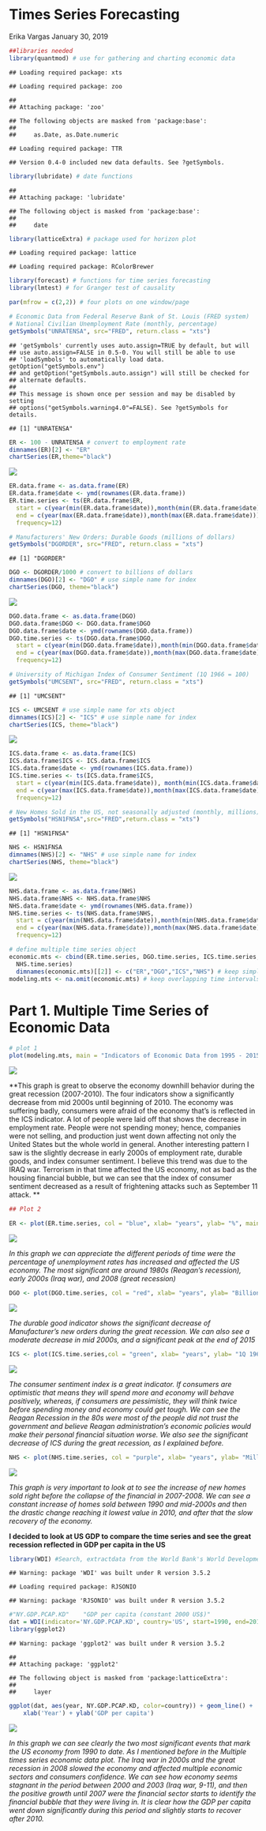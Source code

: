 Times Series Forecasting
================
Erika Vargas
January 30, 2019

``` r
##libraries needed
library(quantmod) # use for gathering and charting economic data
```

    ## Loading required package: xts

    ## Loading required package: zoo

    ## 
    ## Attaching package: 'zoo'

    ## The following objects are masked from 'package:base':
    ## 
    ##     as.Date, as.Date.numeric

    ## Loading required package: TTR

    ## Version 0.4-0 included new data defaults. See ?getSymbols.

``` r
library(lubridate) # date functions
```

    ## 
    ## Attaching package: 'lubridate'

    ## The following object is masked from 'package:base':
    ## 
    ##     date

``` r
library(latticeExtra) # package used for horizon plot
```

    ## Loading required package: lattice

    ## Loading required package: RColorBrewer

``` r
library(forecast) # functions for time series forecasting 
library(lmtest) # for Granger test of causality

par(mfrow = c(2,2)) # four plots on one window/page
```

``` r
# Economic Data from Federal Reserve Bank of St. Louis (FRED system)
# National Civilian Unemployment Rate (monthly, percentage)
getSymbols("UNRATENSA", src="FRED", return.class = "xts")
```

    ## 'getSymbols' currently uses auto.assign=TRUE by default, but will
    ## use auto.assign=FALSE in 0.5-0. You will still be able to use
    ## 'loadSymbols' to automatically load data. getOption("getSymbols.env")
    ## and getOption("getSymbols.auto.assign") will still be checked for
    ## alternate defaults.
    ## 
    ## This message is shown once per session and may be disabled by setting 
    ## options("getSymbols.warning4.0"=FALSE). See ?getSymbols for details.

    ## [1] "UNRATENSA"

``` r
ER <- 100 - UNRATENSA # convert to employment rate
dimnames(ER)[2] <- "ER"
chartSeries(ER,theme="black")
```

![](TimesSeries_Forecasting_files/figure-markdown_github/unnamed-chunk-2-1.png)

``` r
ER.data.frame <- as.data.frame(ER)
ER.data.frame$date <- ymd(rownames(ER.data.frame))
ER.time.series <- ts(ER.data.frame$ER, 
  start = c(year(min(ER.data.frame$date)),month(min(ER.data.frame$date))),
  end = c(year(max(ER.data.frame$date)),month(max(ER.data.frame$date))),
  frequency=12)
```

``` r
# Manufacturers' New Orders: Durable Goods (millions of dollars) 
getSymbols("DGORDER", src="FRED", return.class = "xts")
```

    ## [1] "DGORDER"

``` r
DGO <- DGORDER/1000 # convert to billions of dollars
dimnames(DGO)[2] <- "DGO" # use simple name for index
chartSeries(DGO, theme="black") 
```

![](TimesSeries_Forecasting_files/figure-markdown_github/unnamed-chunk-3-1.png)

``` r
DGO.data.frame <- as.data.frame(DGO)
DGO.data.frame$DGO <- DGO.data.frame$DGO
DGO.data.frame$date <- ymd(rownames(DGO.data.frame))
DGO.time.series <- ts(DGO.data.frame$DGO, 
  start = c(year(min(DGO.data.frame$date)),month(min(DGO.data.frame$date))),
  end = c(year(max(DGO.data.frame$date)),month(max(DGO.data.frame$date))),
  frequency=12)
```

``` r
# University of Michigan Index of Consumer Sentiment (1Q 1966 = 100)
getSymbols("UMCSENT", src="FRED", return.class = "xts")
```

    ## [1] "UMCSENT"

``` r
ICS <- UMCSENT # use simple name for xts object
dimnames(ICS)[2] <- "ICS" # use simple name for index
chartSeries(ICS, theme="black")
```

![](TimesSeries_Forecasting_files/figure-markdown_github/unnamed-chunk-4-1.png)

``` r
ICS.data.frame <- as.data.frame(ICS)
ICS.data.frame$ICS <- ICS.data.frame$ICS
ICS.data.frame$date <- ymd(rownames(ICS.data.frame))
ICS.time.series <- ts(ICS.data.frame$ICS, 
  start = c(year(min(ICS.data.frame$date)), month(min(ICS.data.frame$date))),
  end = c(year(max(ICS.data.frame$date)),month(max(ICS.data.frame$date))),
  frequency=12)
```

``` r
# New Homes Sold in the US, not seasonally adjusted (monthly, millions)
getSymbols("HSN1FNSA",src="FRED",return.class = "xts")
```

    ## [1] "HSN1FNSA"

``` r
NHS <- HSN1FNSA
dimnames(NHS)[2] <- "NHS" # use simple name for index
chartSeries(NHS, theme="black")
```

![](TimesSeries_Forecasting_files/figure-markdown_github/unnamed-chunk-5-1.png)

``` r
NHS.data.frame <- as.data.frame(NHS)
NHS.data.frame$NHS <- NHS.data.frame$NHS
NHS.data.frame$date <- ymd(rownames(NHS.data.frame))
NHS.time.series <- ts(NHS.data.frame$NHS, 
  start = c(year(min(NHS.data.frame$date)),month(min(NHS.data.frame$date))),
  end = c(year(max(NHS.data.frame$date)),month(max(NHS.data.frame$date))),
  frequency=12)
```

``` r
# define multiple time series object
economic.mts <- cbind(ER.time.series, DGO.time.series, ICS.time.series,
  NHS.time.series) 
  dimnames(economic.mts)[[2]] <- c("ER","DGO","ICS","NHS") # keep simple names 
modeling.mts <- na.omit(economic.mts) # keep overlapping time intervals only
```

Part 1. Multiple Time Series of Economic Data
=============================================

``` r
# plot 1
plot(modeling.mts, main = "Indicators of Economic Data from 1995 - 2015")
```

![](TimesSeries_Forecasting_files/figure-markdown_github/unnamed-chunk-7-1.png)

**This graph is great to observe the economy downhill behavior during the great recession (2007-2010). The four indicators show a significantly decrease from mid 2000s until beginning of 2010. The economy was suffering badly, consumers were afraid of the economy that’s is reflected in the ICS indicator. A lot of people were laid off that shows the decrease in employment rate. People were not spending money; hence, companies were not selling, and production just went down affecting not only the United States but the whole world in general.
Another interesting pattern I saw is the slightly decrease in early 2000s of employment rate, durable goods, and index consumer sentiment. I believe this trend was due to the IRAQ war. Terrorism in that time affected the US economy, not as bad as the housing financial bubble, but we can see that the index of consumer sentiment decreased as a result of frightening attacks such as September 11 attack. **

``` r
## Plot 2 

ER <- plot(ER.time.series, col = "blue", xlab= "years", ylab= "%", main=" Employment Rate")
```

![](TimesSeries_Forecasting_files/figure-markdown_github/unnamed-chunk-8-1.png)

*In this graph we can appreciate the different periods of time were the percentage of unemployment rates has increased and affected the US economy. The most significant are around 1980s (Reagan’s recession), early 2000s (Iraq war), and 2008 (great recession)*

``` r
DGO <- plot(DGO.time.series, col = "red", xlab= "years", ylab= "Billions of Dollars", main= "Durable Goods Orders")
```

![](TimesSeries_Forecasting_files/figure-markdown_github/unnamed-chunk-9-1.png)

*The durable good indicator shows the significant decrease of Manufacturer’s new orders during the great recession. We can also see a moderate decrease in mid 2000s, and a significant peak at the end of 2015*

``` r
ICS <- plot(ICS.time.series,col = "green", xlab= "years", ylab= "1Q 1966 = 100", main= "Index Consumer Sentiment")
```

![](TimesSeries_Forecasting_files/figure-markdown_github/unnamed-chunk-10-1.png)

*The consumer sentiment index is a great indicator. If consumers are optimistic that means they will spend more and economy will behave positively, whereas, if consumers are pessimistic, they will think twice before spending money and economy could get tough. We can see the Reagan Recession in the 80s were most of the people did not trust the government and believe Reagan administration’s economic policies would make their personal financial situation worse. We also see the significant decrease of ICS during the great recession, as I explained before.*

``` r
NHS <- plot(NHS.time.series, col = "purple", xlab= "years", ylab= "Millions of Dollars", main= "New Homes Sold")
```

![](TimesSeries_Forecasting_files/figure-markdown_github/unnamed-chunk-11-1.png)

*This graph is very important to look at to see the increase of new homes sold right before the collapse of the financial in 2007-2008. We can see a constant increase of homes sold between 1990 and mid-2000s and then the drastic change reaching it lowest value in 2010, and after that the slow recovery of the economy.*

**I decided to look at US GDP to compare the time series and see the great recession reflected in GDP per capita in the US**

``` r
library(WDI) #Search, extractdata from the World Bank's World Development Indicators
```

    ## Warning: package 'WDI' was built under R version 3.5.2

    ## Loading required package: RJSONIO

    ## Warning: package 'RJSONIO' was built under R version 3.5.2

``` r
#"NY.GDP.PCAP.KD"    "GDP per capita (constant 2000 US$)" 
dat = WDI(indicator='NY.GDP.PCAP.KD', country='US', start=1990, end=2015)
library(ggplot2)
```

    ## Warning: package 'ggplot2' was built under R version 3.5.2

    ## 
    ## Attaching package: 'ggplot2'

    ## The following object is masked from 'package:latticeExtra':
    ## 
    ##     layer

``` r
ggplot(dat, aes(year, NY.GDP.PCAP.KD, color=country)) + geom_line() + 
    xlab('Year') + ylab('GDP per capita')
```

![](TimesSeries_Forecasting_files/figure-markdown_github/unnamed-chunk-12-1.png)

*In this graph we can see clearly the two most significant events that mark the US economy from 1990 to date. As I mentioned before in the Multiple times series economic data plot. The Iraq war in 2000s and the great recession in 2008 slowed the economy and affected multiple economic sectors and consumers confidence. We can see how economy seems stagnant in the period between 2000 and 2003 (Iraq war, 9-11), and then the positive growth until 2007 were the financial sector starts to identify the financial bubble that they were living in. It is clear how the GDP per capita went down significantly during this period and slightly starts to recover after 2010.*
